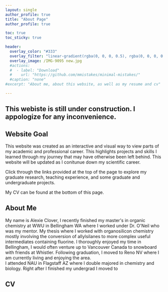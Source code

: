 ```yaml
---
layout: single
author_profile: true
title: "About Page"
author_profile: true

toc: true
toc_sticky: true

header:
  overlay_color: "#333"
  overlay_filter: "linear-gradient(rgba(0, 0, 0, 0.5), rgba(0, 0, 0, 0.5))"
  overlay_image: /IMG-9095 new.jpg
  #actions:
  #  - label: "Download"
  #    url: "https://github.com/mmistakes/minimal-mistakes/"
  #caption: "none"
#excerpt: "About me, about this website, as well as my resume and cv"

---
```

## This webiste is still under construction. I appologize for any inconvenience.

## Website Goal
This website was created as an interactive and visual way to view parts of my academic and professional career. This highlights projects and skills I learned through my journey that may have otherwise been left behind. This website will be updated as I conitunue down my scientific career.

Click through the links provided at the top of the page to explore my graduate research, teaching experience, and some graduate and undergraduate projects.

My CV can be found at the bottom of this page.


## About Me
My name is Alexie Clover, I recently finished my master's in organic chemistry at WWU in Bellingham WA where I worked under Dr. O'Neil who was my mentor. My thesis where I worked with organosilicon chemistry mostly involving the conversion of allylsilanes to more complex useful intermediates containing fluorine. I thoroughly enjoyed my time in Bellingham, I would often venture up to Vancouver Canada to snowboard with friends at Whistler. Following graduation, I moved to Reno NV where I am currently living and enjoying the area. <br> I attended NAU in Flagstaff AZ where I double majored in chemistry and biology. Right after I finished my undergrad I moved to

## CV
<object data="{{ site.url }}{{ site.baseurl }}/CV.pdf" width="1000" height="1000" type='application/pdf'></object>
